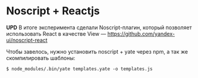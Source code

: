 # Noscript + Reactjs

**UPD** В итоге эксперимента сделали Noscript-плагин, который позволяет использовать React в качестве View — https://github.com/yandex-ui/noscript-react

Чтобы завелось, нужно установить noscript + yate через npm, а так же скомпилировать шаблоны:

```
$ node_modules/.bin/yate templates.yate -o templates.js
```
